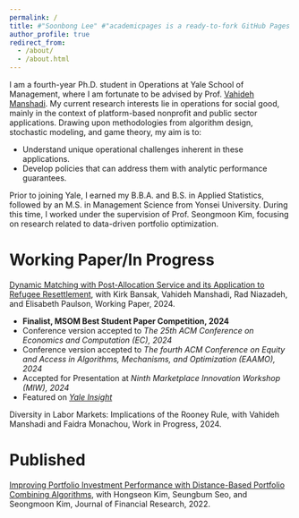 ```yaml
---
permalink: /
title: #"Soonbong Lee" #"academicpages is a ready-to-fork GitHub Pages template for academic personal websites"
author_profile: true
redirect_from: 
  - /about/
  - /about.html
---
```


I am a fourth-year Ph.D. student in Operations at Yale School of Management, where I am fortunate to be advised by Prof. [Vahideh Manshadi](https://vahideh-manshadi.com/). My current research interests lie in operations for social good, mainly in the context of platform-based nonprofit and public sector applications. Drawing upon methodologies from algorithm design, stochastic modeling, and game theory, my aim is to:
- Understand unique operational challenges inherent in these applications.
- Develop policies that can address them with analytic performance guarantees.

Prior to joining Yale, I earned my B.B.A. and B.S. in Applied Statistics, followed by an M.S. in Management Science from Yonsei University. During this time, I worked under the supervision of Prof. Seongmoon Kim, focusing on research related to data-driven portfolio optimization.



Working Paper/In Progress
======
[Dynamic Matching with Post-Allocation Service and its Application to Refugee Resettlement](https://papers.ssrn.com/sol3/papers.cfm?abstract_id=4748762), with Kirk Bansak, Vahideh Manshadi, Rad Niazadeh, and Elisabeth Paulson, Working Paper, 2024.
- **Finalist, MSOM Best Student Paper Competition, 2024**
- Conference version accepted to *The 25th ACM Conference on Economics and Computation (EC), 2024*
- Conference version accepted to *The fourth ACM Conference on Equity and Access in Algorithms, Mechanisms, and Optimization (EAAMO), 2024* 
- Accepted for Presentation at *Ninth Marketplace Innovation Workshop (MIW), 2024*
- Featured on [*Yale Insight*](https://insights.som.yale.edu/insights/using-operations-research-to-improve-the-refugee-resettlement-process) 

Diversity in Labor Markets: Implications of the Rooney Rule, with Vahideh Manshadi and Faidra Monachou, Work in Progress, 2024.

Published
=====
[Improving Portfolio Investment Performance with Distance-Based Portfolio Combining Algorithms](https://onlinelibrary.wiley.com/doi/full/10.1111/jfir.12303), with Hongseon Kim, Seungbum Seo, and Seongmoon Kim, Journal of Financial Research, 2022.
